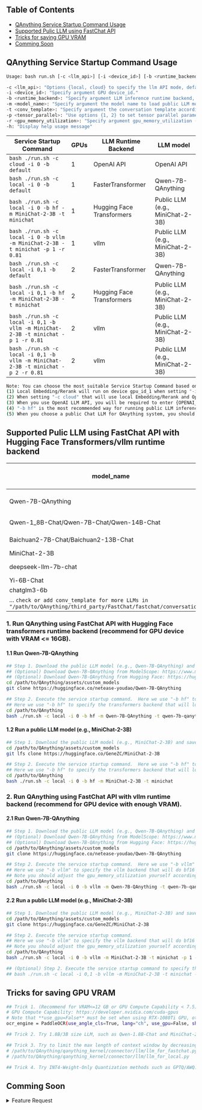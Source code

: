 

## Table of Contents

- [QAnything Service Startup Command Usage](#QAnything-Service-Startup-Command-Usage)
- [Supported Pulic LLM using FastChat API](#Supported-Pulic-LLM-using-FastChat-API-with-Huggingface-Transformers/vllm-runtime-backend)
- [Tricks for saving GPU VRAM](#Tricks-for-saving-GPU-VRAM)
- [Comming Soon](#Comming-Soon)


## QAnything Service Startup Command Usage

```bash
Usage: bash run.sh [-c <llm_api>] [-i <device_id>] [-b <runtime_backend>] [-m <model_name>] [-t <conv_template>] [-p <tensor_parallel>] [-r <gpu_memory_utilization>]

-c <llm_api>: "Options {local, cloud} to specify the llm API mode, default is 'local'. If set to '-c cloud', please mannually set the environments {OPENAI_API_KEY, OPENAI_API_BASE, OPENAI_API_MODEL_NAME, OPENAI_API_CONTEXT_LENGTH} into .env fisrt."
-i <device_id>: "Specify argument GPU device_id."
-b <runtime_backend>: "Specify argument LLM inference runtime backend, options={default, hf, vllm}"
-m <model_name>: "Specify argument the model name to load public LLM model using FastChat serve API, options={Qwen-7B-Chat, deepseek-llm-7b-chat, ...}"
-t <conv_template>: "Specify argument the conversation template according to the public LLM model when using FastChat serve API, options={qwen-7b-chat, deepseek-chat, ...}"
-p <tensor_parallel>: "Use options {1, 2} to set tensor parallel parameters for vllm backend when using FastChat serve API, default tensor_parallel=1"
-r <gpu_memory_utilization>: "Specify argument gpu_memory_utilization (0,1] for vllm backend when using FastChat serve API, default gpu_memory_utilization=0.81"
-h: "Display help usage message"
```

| Service Startup Command                                                                 | GPUs | LLM Runtime Backend      | LLM model                        |
| --------------------------------------------------------------------------------------- | -----|--------------------------| -------------------------------- |
| ```bash ./run.sh -c cloud -i 0 -b default```                                            | 1    | OpenAI API               | OpenAI API                       |
| ```bash ./run.sh -c local -i 0 -b default```                                            | 1    | FasterTransformer        | Qwen-7B-QAnything                |
| ```bash ./run.sh -c local -i 0 -b hf -m MiniChat-2-3B -t minichat```                    | 1    | Hugging Face Transformers| Public LLM (e.g., MiniChat-2-3B) |
| ```bash ./run.sh -c local -i 0 -b vllm -m MiniChat-2-3B -t minichat -p 1 -r 0.81```     | 1    | vllm                     | Public LLM (e.g., MiniChat-2-3B) |
| ```bash ./run.sh -c local -i 0,1 -b default```                                          | 2    | FasterTransformer        | Qwen-7B-QAnything                |
| ```bash ./run.sh -c local -i 0,1 -b hf -m MiniChat-2-3B -t minichat```                  | 2    | Hugging Face Transformers| Public LLM (e.g., MiniChat-2-3B) |
| ```bash ./run.sh -c local -i 0,1 -b vllm -m MiniChat-2-3B -t minichat -p 1 -r 0.81```   | 2    | vllm                     | Public LLM (e.g., MiniChat-2-3B) |
| ```bash ./run.sh -c local -i 0,1 -b vllm -m MiniChat-2-3B -t minichat -p 2 -r 0.81```   | 2    | vllm                     | Public LLM (e.g., MiniChat-2-3B) |

```bash
Note: You can choose the most suitable Service Startup Command based on your own device conditions.
(1) Local Embedding/Rerank will run on device gpu_id_1 when setting "-i 0,1", otherwise using gpu_id_0 as default.
(2) When setting "-c cloud" that will use local Embedding/Rerank and OpenAI LLM API, which only requires about 4GB VRAM (recommend for GPU device VRAM <= 8GB).
(3) When you use OpenAI LLM API, you will be required to enter {OPENAI_API_KEY, OPENAI_API_BASE, OPENAI_API_MODEL_NAME, OPENAI_API_CONTEXT_LENGTH} immediately.
(4) "-b hf" is the most recommended way for running public LLM inference for its compatibility but with poor performance.
(5) When you choose a public Chat LLM for QAnything system, you should take care of a more suitable **PROMPT_TEMPLATE** (/path/to/QAnything/qanything_kernel/configs/model_config.py) setting considering different LLM models.
```

## Supported Pulic LLM using FastChat API with Hugging Face Transformers/vllm runtime backend

| model_name                                | conv_template       | Supported Pulic LLM List                                                        |
|-------------------------------------------|---------------------|---------------------------------------------------------------------------------|
| Qwen-7B-QAnything                         | qwen-7b-qanything   | [Qwen-7B-QAnything](https://huggingface.co/netease-youdao/Qwen-7B-QAnything)    |        
| Qwen-1_8B-Chat/Qwen-7B-Chat/Qwen-14B-Chat | qwen-7b-chat        | [Qwen](https://huggingface.co/Qwen)                                             |        
| Baichuan2-7B-Chat/Baichuan2-13B-Chat      | baichuan2-chat      | [Baichuan2](https://huggingface.co/baichuan-inc)                                | 
| MiniChat-2-3B                             | minichat            | [MiniChat](https://huggingface.co/GeneZC/MiniChat-2-3B)                         |
| deepseek-llm-7b-chat                      | deepseek-chat       | [Deepseek](https://huggingface.co/deepseek-ai/deepseek-llm-7b-chat)             | 
| Yi-6B-Chat                                | Yi-34b-chat         | [Yi](https://huggingface.co/01-ai/Yi-6B-Chat)                                   | 
| chatglm3-6b                               | chatglm3            | [ChatGLM3](https://huggingface.co/THUDM/chatglm3-6b)                            | 
| ...                          ```check or add conv_template for more LLMs in "/path/to/QAnything/third_party/FastChat/fastchat/conversation.py"``` |


### 1. Run QAnything using FastChat API with **Hugging Face transformers** runtime backend (recommend for GPU device with VRAM <= 16GB).
#### 1.1 Run Qwen-7B-QAnything
```bash
## Step 1. Download the public LLM model (e.g., Qwen-7B-QAnything) and save to "/path/to/QAnything/assets/custom_models"
## (Optional) Download Qwen-7B-QAnything from ModelScope: https://www.modelscope.cn/models/netease-youdao/Qwen-7B-QAnything
## (Optional) Download Qwen-7B-QAnything from Hugging Face: https://huggingface.co/netease-youdao/Qwen-7B-QAnything
cd /path/to/QAnything/assets/custom_models
git clone https://huggingface.co/netease-youdao/Qwen-7B-QAnything

## Step 2. Execute the service startup command.  Here we use "-b hf" to specify the Hugging Face transformers backend.
## Here we use "-b hf" to specify the transformers backend that will load model in 8 bits but do bf16 inference as default for saving VRAM.
cd /path/to/QAnything
bash ./run.sh -c local -i 0 -b hf -m Qwen-7B-QAnything -t qwen-7b-qanything

```

#### 1.2 Run a public LLM model (e.g., MiniChat-2-3B)
```bash
## Step 1. Download the public LLM model (e.g., MiniChat-2-3B) and save to "/path/to/QAnything/assets/custom_models"
cd /path/to/QAnything/assets/custom_models
git lfs clone https://huggingface.co/GeneZC/MiniChat-2-3B

## Step 2. Execute the service startup command.  Here we use "-b hf" to specify the Hugging Face transformers backend.
## Here we use "-b hf" to specify the transformers backend that will load model in 8 bits but do bf16 inference as default for saving VRAM.
cd /path/to/QAnything
bash ./run.sh -c local -i 0 -b hf -m MiniChat-2-3B -t minichat

```

### 2. Run QAnything using FastChat API with **vllm** runtime backend (recommend for GPU device with enough VRAM).
#### 2.1 Run Qwen-7B-QAnything
```bash
## Step 1. Download the public LLM model (e.g., Qwen-7B-QAnything) and save to "/path/to/QAnything/assets/custom_models"
## (Optional) Download Qwen-7B-QAnything from ModelScope: https://www.modelscope.cn/models/netease-youdao/Qwen-7B-QAnything
## (Optional) Download Qwen-7B-QAnything from Hugging Face: https://huggingface.co/netease-youdao/Qwen-7B-QAnything
cd /path/to/QAnything/assets/custom_models
git clone https://huggingface.co/netease-youdao/Qwen-7B-QAnything

## Step 2. Execute the service startup command.  Here we use "-b vllm" to specify the vllm backend.
## Here we use "-b vllm" to specify the vllm backend that will do bf16 inference as default.
## Note you should adjust the gpu_memory_utilization yourself according to the model size to avoid out of memory (e.g., gpu_memory_utilization=0.81 is set default for 7B. Here, gpu_memory_utilization is set to 0.85 by "-r 0.85").
cd /path/to/QAnything
bash ./run.sh -c local -i 0 -b vllm -m Qwen-7B-QAnything -t qwen-7b-qanything -p 1 -r 0.85

```

#### 2.2 Run a public LLM model (e.g., MiniChat-2-3B)
```bash
## Step 1. Download the public LLM model (e.g., MiniChat-2-3B) and save to "/path/to/QAnything/assets/custom_models"
cd /path/to/QAnything/assets/custom_models
git clone https://huggingface.co/GeneZC/MiniChat-2-3B

## Step 2. Execute the service startup command. 
## Here we use "-b vllm" to specify the vllm backend that will do bf16 inference as default.
## Note you should adjust the gpu_memory_utilization yourself according to the model size to avoid out of memory (e.g., gpu_memory_utilization=0.81 is set default for 7B. Here, gpu_memory_utilization is set to 0.5 by "-r 0.5").
cd /path/to/QAnything
bash ./run.sh -c local -i 0 -b vllm -m MiniChat-2-3B -t minichat -p 1 -r 0.5

## (Optional) Step 2. Execute the service startup command to specify the vllm backend by "-i 0,1 -p 2". It will do faster inference by setting a tensor parallel mode on 2 GPUs.
## bash ./run.sh -c local -i 0,1 -b vllm -m MiniChat-2-3B -t minichat -p 2 -r 0.5

```

## Tricks for saving GPU VRAM
```bash
## Trick 1. (Recommend for VRAM<=12 GB or GPU Compute Capability < 7.5) Using PaddleOCR serve in CPU mode **use_gpu=False** in '/path/to/QAnything/qanything_kernel/dependent_server/ocr_serve/ocr_server.py'
# GPU Compute Capability: https://developer.nvidia.com/cuda-gpus
# Note that **use_gpu=False** must be set when using RTX-1080Ti GPU, otherwise PaddleOCR will always return **empty ocr result** when using **use_gpu=True**.
ocr_engine = PaddleOCR(use_angle_cls=True, lang="ch", use_gpu=False, show_log=False)

## Trick 2. Try 1.8B/3B size LLM, such as Qwen-1.8B-Chat and MiniChat-2-3B.

## Trick 3. Try to limit the max length of context window by decreasing the value of **token_window** and increasing that of **offcut_token**
# /path/to/QAnything/qanything_kernel/connector/llm/llm_for_fastchat.py
# /path/to/QAnything/qanything_kernel/connector/llm/llm_for_local.py

## Trick 4. Try INT4-Weight-Only Quantization methods such as GPTQ/AWQ. You should take care of the sampling parameters considering possible loss of accuracy.

```


## Comming Soon
<details><summary>Feature Request</summary>

- Support one-api interface to add more business LLM API (https://github.com/songquanpeng/one-api).
- Support more runtime backends, such as llama.cpp (https://github.com/ggerganov/llama.cpp) and sglang (https://github.com/sgl-project/sglang).
- ...
  
</details>
